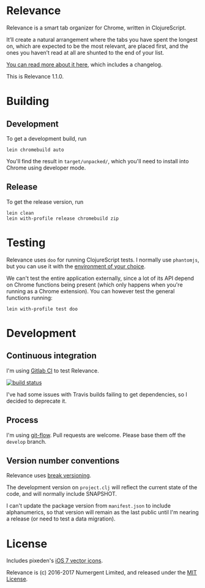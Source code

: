 # Relevance

Relevance is a smart tab organizer for Chrome, written in ClojureScript.   

It’ll create a natural arrangement where the tabs you have spent the longest on, which are expected to be the most relevant, are placed first, and the ones you haven’t read at all are shunted to the end of your list.

[You can read more about it here](https://numergent.com/relevance/), which includes a changelog.

This is Relevance 1.1.0.

# Building

## Development

To get a development build, run

```
lein chromebuild auto
```

You'll find the result in `target/unpacked/`, which you'll need to install into Chrome using developer mode.

## Release

To get the release version, run

```
lein clean
lein with-profile release chromebuild zip
```


# Testing

Relevance uses `doo` for running ClojureScript tests. I normally use `phantomjs`, but you can use it with the [environment of your choice](https://github.com/bensu/doo#setting-up-environments).

We can't test the entire application externally, since a lot of its API depend on Chrome functions being present (which only happens when you're running as a Chrome extension).  You can however test the general functions running:

```
lein with-profile test doo
```


# Development

## Continuous integration

I'm using [Gitlab CI](https://gitlab.com/ricardojmendez/relevance/pipelines) to test Relevance.

[![build status](https://gitlab.com/Numergent/relevance/badges/develop/build.svg)](https://gitlab.com/Numergent/relevance/commits/develop)

I've had some issues with Travis builds failing to get dependencies, so I decided to deprecate it.

## Process

I'm using [git-flow](http://nvie.com/posts/a-successful-git-branching-model/). Pull requests are welcome. Please base them off the `develop` branch.

## Version number conventions

Relevance uses [break versioning](https://github.com/ptaoussanis/encore/blob/master/BREAK-VERSIONING.md).

The development version on `project.clj` will reflect the current state of the code, and will normally include SNAPSHOT.

I can't update the package version from `manifest.json` to include alphanumerics, so that version will remain as the last public until I'm nearing a release (or need to test a data migration).


# License

Includes pixeden's [iOS 7 vector icons](http://themes-pixeden.com/font-demos/7-stroke/).

Relevance is (c) 2016-2017 Numergent Limited, and released under the [MIT License](https://tldrlegal.com/license/mit-license).